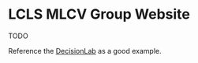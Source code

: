 # LCLS MLCV Group Website

TODO

Reference the [DecisionLab](https://github.com/winstonchiong/decisionlabucsf.github.io) as a good example.
